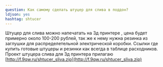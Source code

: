 ```yaml
---
question: Как самому сделать штуцер для слива в поддон?
ldjson: yes 
hashtag: shtucer
---
```


Штуцер для слива можно напечатать на 3д принтере , цена будет примерно около 100-200 рублей, так же к нему нужна резинка из заглушки для распределетельной электрической коробки. Ссылки где купить готовые штуцеры и резинки как всегда в таблице расходников. Проект штуцера слива для 3д принтера прилагаю [http://f.9qw.ru/shtucer_sliva.zip](http://f.9qw.ru/shtucer_sliva.zip)
